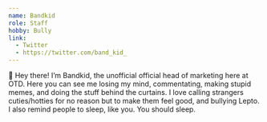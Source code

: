 ```yaml
---
name: Bandkid
role: Staff
hobby: Bully
link:
  - Twitter
  - https://twitter.com/band_kid_
---
```


:wave: Hey there! I’m Bandkid, the unofficial official head of marketing here at OTD. Here you can see me losing my mind, commentating, making stupid memes, and doing the stuff behind the curtains. I love calling strangers cuties/hotties for no reason but to make them feel good, and bullying Lepto. I also remind people to sleep, like you. You should sleep.
